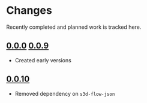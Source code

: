 # Changes
Recently completed and planned work is tracked here.

## [0.0.0](.) [0.0.9](.)
- Created early versions

## [0.0.10](.)
- Removed dependency on `s3d-flow-json`
